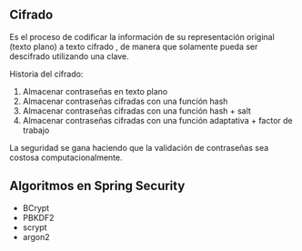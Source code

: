 ## Cifrado

Es el proceso de codificar la información de su representación original (texto plano)
a texto cifrado , de manera que solamente pueda ser descifrado utilizando una clave.

Historia del cifrado:

1. Almacenar contraseñas en texto plano
2. Almacenar contraseñas cifradas con una función hash
3. Almacenar contraseñas cifradas con una función hash + salt
4. Almacenar contraseñas cifradas con una función adaptativa + factor de trabajo

La seguridad se gana haciendo que la validación de contraseñas sea costosa computacionalmente.

## Algoritmos en Spring Security

* BCrypt
* PBKDF2
* scrypt
* argon2


